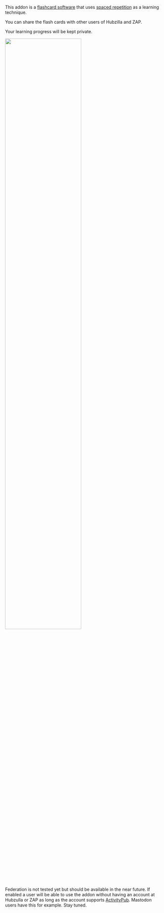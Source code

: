 This addon is a [flashcard software](https://en.wikipedia.org/wiki/List_of_flashcard_software) that uses [spaced repetition](https://en.wikipedia.org/wiki/Spaced_repetition) as a learning technique.

You can share the flash cards with other users of Hubzilla and ZAP.

Your learning progress will be kept private.

<img src="/addon/flashcards/view/img/leitner-system.png" align="center" width="70%">

Federation is not tested yet but should be available in the near future. If enabled a user will be able to use the addon without having an account at Hubzulla or ZAP as long as the account supports [ActivityPub](https://en.wikipedia.org/wiki/ActivityPub). Mastodon users have this for example. Stay tuned.
